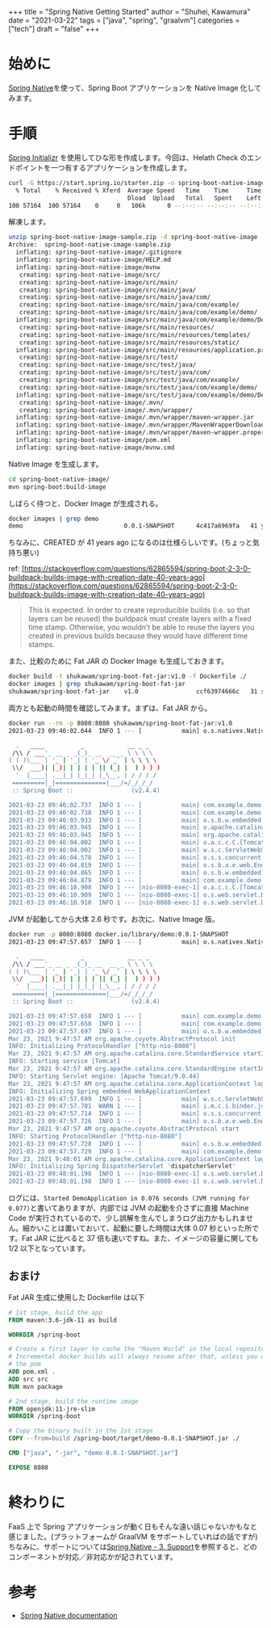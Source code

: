 +++
title = "Spring Native Getting Started"
author = "Shuhei, Kawamura"
date = "2021-03-22"
tags = ["java", "spring", "graalvm"]
categories = ["tech"]
draft = "false"
+++

# 始めに

[Spring Native](https://docs.spring.io/spring-native/docs/current/reference/htmlsingle/)を使って、Spring Boot アプリケーションを Native Image 化してみます。

# 手順

[Spring Initializr](https://start.spring.io/) を使用してひな形を作成します。今回は、Helath Check のエンドポイントを一つ有するアプリケーションを作成します。

```bash
curl -G https://start.spring.io/starter.zip -o spring-boot-native-image-sample.zip -d javaVersion=11 -d dependencies=web,actuator,native
  % Total    % Received % Xferd  Average Speed   Time    Time     Time  Current
                                 Dload  Upload   Total   Spent    Left  Speed
100 57164  100 57164    0     0   106k      0 --:--:-- --:--:-- --:--:--  106k
```

解凍します。

```bash
unzip spring-boot-native-image-sample.zip -d spring-boot-native-image
Archive:  spring-boot-native-image-sample.zip
  inflating: spring-boot-native-image/.gitignore
  inflating: spring-boot-native-image/HELP.md
  inflating: spring-boot-native-image/mvnw
   creating: spring-boot-native-image/src/
   creating: spring-boot-native-image/src/main/
   creating: spring-boot-native-image/src/main/java/
   creating: spring-boot-native-image/src/main/java/com/
   creating: spring-boot-native-image/src/main/java/com/example/
   creating: spring-boot-native-image/src/main/java/com/example/demo/
  inflating: spring-boot-native-image/src/main/java/com/example/demo/DemoApplication.java
   creating: spring-boot-native-image/src/main/resources/
   creating: spring-boot-native-image/src/main/resources/templates/
   creating: spring-boot-native-image/src/main/resources/static/
  inflating: spring-boot-native-image/src/main/resources/application.properties
   creating: spring-boot-native-image/src/test/
   creating: spring-boot-native-image/src/test/java/
   creating: spring-boot-native-image/src/test/java/com/
   creating: spring-boot-native-image/src/test/java/com/example/
   creating: spring-boot-native-image/src/test/java/com/example/demo/
  inflating: spring-boot-native-image/src/test/java/com/example/demo/DemoApplicationTests.java
   creating: spring-boot-native-image/.mvn/
   creating: spring-boot-native-image/.mvn/wrapper/
  inflating: spring-boot-native-image/.mvn/wrapper/maven-wrapper.jar
  inflating: spring-boot-native-image/.mvn/wrapper/MavenWrapperDownloader.java
  inflating: spring-boot-native-image/.mvn/wrapper/maven-wrapper.properties
  inflating: spring-boot-native-image/pom.xml
  inflating: spring-boot-native-image/mvnw.cmd
```

Native Image を生成します。

```bash
cd spring-boot-native-image/
mvn spring-boot:build-image
```

しばらく待つと、Docker Image が生成される。

```bash
docker images | grep demo
demo                            0.0.1-SNAPSHOT      4c417a6969fa   41 years ago        90MB
```

ちなみに、CREATED が 41 years ago になるのは仕様らしいです。(ちょっと気持ち悪い)

ref: [https://stackoverflow.com/questions/62865594/spring-boot-2-3-0-buildpack-builds-image-with-creation-date-40-years-ago](https://stackoverflow.com/questions/62865594/spring-boot-2-3-0-buildpack-builds-image-with-creation-date-40-years-ago)

> This is expected. In order to create reproducible builds (i.e. so that layers can be reused) the buildpack must create layers with a fixed time stamp. Otherwise, you wouldn’t be able to reuse the layers you created in previous builds because they would have different time stamps.

また、比較のために Fat JAR の Docker Image も生成しておきます。

```bash
docker build -t shukawam/spring-boot-fat-jar:v1.0 -f Dockerfile ./
docker images | grep shukawam/spring-boot-fat-jar
shukawam/spring-boot-fat-jar    v1.0                ccf63974666c   31 seconds ago      239MB
```

両方とも起動の時間を確認してみます。まずは、Fat JAR から。

```bash
docker run --rm -p 8080:8080 shukawam/spring-boot-fat-jar:v1.0
2021-03-23 09:46:02.644  INFO 1 --- [           main] o.s.nativex.NativeListener               : This application is bootstrapped with code generated with Spring AOT

  .   ____          _            __ _ _
 /\\ / ___'_ __ _ _(_)_ __  __ _ \ \ \ \
( ( )\___ | '_ | '_| | '_ \/ _` | \ \ \ \
 \\/  ___)| |_)| | | | | || (_| |  ) ) ) )
  '  |____| .__|_| |_|_| |_\__, | / / / /
 =========|_|==============|___/=/_/_/_/
 :: Spring Boot ::                (v2.4.4)

2021-03-23 09:46:02.737  INFO 1 --- [           main] com.example.demo.DemoApplication         : Starting DemoApplication v0.0.1-SNAPSHOT using Java 11.0.10 on 2e42d385fb33 with PID 1 (/spring-boot/demo-0.0.1-SNAPSHOT.jar started by root in /spring-boot)
2021-03-23 09:46:02.738  INFO 1 --- [           main] com.example.demo.DemoApplication         : No active profile set, falling back to default profiles: default
2021-03-23 09:46:03.933  INFO 1 --- [           main] o.s.b.w.embedded.tomcat.TomcatWebServer  : Tomcat initialized with port(s): 8080 (http)
2021-03-23 09:46:03.945  INFO 1 --- [           main] o.apache.catalina.core.StandardService   : Starting service [Tomcat]
2021-03-23 09:46:03.945  INFO 1 --- [           main] org.apache.catalina.core.StandardEngine  : Starting Servlet engine: [Apache Tomcat/9.0.44]
2021-03-23 09:46:04.002  INFO 1 --- [           main] o.a.c.c.C.[Tomcat].[localhost].[/]       : Initializing Spring embedded WebApplicationContext
2021-03-23 09:46:04.002  INFO 1 --- [           main] w.s.c.ServletWebServerApplicationContext : Root WebApplicationContext: initialization completed in 1204 ms
2021-03-23 09:46:04.578  INFO 1 --- [           main] o.s.s.concurrent.ThreadPoolTaskExecutor  : Initializing ExecutorService 'applicationTaskExecutor'
2021-03-23 09:46:04.819  INFO 1 --- [           main] o.s.b.a.e.web.EndpointLinksResolver      : Exposing 2 endpoint(s) beneath base path '/actuator'
2021-03-23 09:46:04.865  INFO 1 --- [           main] o.s.b.w.embedded.tomcat.TomcatWebServer  : Tomcat started on port(s): 8080 (http) with context path ''
2021-03-23 09:46:04.879  INFO 1 --- [           main] com.example.demo.DemoApplication         : Started DemoApplication in 2.605 seconds (JVM running for 3.05)
2021-03-23 09:46:10.908  INFO 1 --- [nio-8080-exec-1] o.a.c.c.C.[Tomcat].[localhost].[/]       : Initializing Spring DispatcherServlet 'dispatcherServlet'
2021-03-23 09:46:10.909  INFO 1 --- [nio-8080-exec-1] o.s.web.servlet.DispatcherServlet        : Initializing Servlet 'dispatcherServlet'
2021-03-23 09:46:10.910  INFO 1 --- [nio-8080-exec-1] o.s.web.servlet.DispatcherServlet        : Completed initialization in 1 ms
```

JVM が起動してから大体 2.6 秒です。お次に、Native Image 版。

```bash
docker run -p 8080:8080 docker.io/library/demo:0.0.1-SNAPSHOT
2021-03-23 09:47:57.657  INFO 1 --- [           main] o.s.nativex.NativeListener               : This application is bootstrapped with code generated with Spring AOT

  .   ____          _            __ _ _
 /\\ / ___'_ __ _ _(_)_ __  __ _ \ \ \ \
( ( )\___ | '_ | '_| | '_ \/ _` | \ \ \ \
 \\/  ___)| |_)| | | | | || (_| |  ) ) ) )
  '  |____| .__|_| |_|_| |_\__, | / / / /
 =========|_|==============|___/=/_/_/_/
 :: Spring Boot ::                (v2.4.4)

2021-03-23 09:47:57.658  INFO 1 --- [           main] com.example.demo.DemoApplication         : Starting DemoApplication using Java 11.0.10 on 26edf77d8c85 with PID 1 (/workspace/com.example.demo.DemoApplication started by cnb in /workspace)
2021-03-23 09:47:57.658  INFO 1 --- [           main] com.example.demo.DemoApplication         : No active profile set, falling back to default profiles: default
2021-03-23 09:47:57.697  INFO 1 --- [           main] o.s.b.w.embedded.tomcat.TomcatWebServer  : Tomcat initialized with port(s): 8080 (http)
Mar 23, 2021 9:47:57 AM org.apache.coyote.AbstractProtocol init
INFO: Initializing ProtocolHandler ["http-nio-8080"]
Mar 23, 2021 9:47:57 AM org.apache.catalina.core.StandardService startInternal
INFO: Starting service [Tomcat]
Mar 23, 2021 9:47:57 AM org.apache.catalina.core.StandardEngine startInternal
INFO: Starting Servlet engine: [Apache Tomcat/9.0.44]
Mar 23, 2021 9:47:57 AM org.apache.catalina.core.ApplicationContext log
INFO: Initializing Spring embedded WebApplicationContext
2021-03-23 09:47:57.699  INFO 1 --- [           main] w.s.c.ServletWebServerApplicationContext : Root WebApplicationContext: initialization completed in 41 ms
2021-03-23 09:47:57.701  WARN 1 --- [           main] i.m.c.i.binder.jvm.JvmGcMetrics          : GC notifications will not be available because MemoryPoolMXBeans are not provided by the JVM
2021-03-23 09:47:57.714  INFO 1 --- [           main] o.s.s.concurrent.ThreadPoolTaskExecutor  : Initializing ExecutorService 'applicationTaskExecutor'
2021-03-23 09:47:57.726  INFO 1 --- [           main] o.s.b.a.e.web.EndpointLinksResolver      : Exposing 2 endpoint(s) beneath base path '/actuator'
Mar 23, 2021 9:47:57 AM org.apache.coyote.AbstractProtocol start
INFO: Starting ProtocolHandler ["http-nio-8080"]
2021-03-23 09:47:57.728  INFO 1 --- [           main] o.s.b.w.embedded.tomcat.TomcatWebServer  : Tomcat started on port(s): 8080 (http) with context path ''
2021-03-23 09:47:57.729  INFO 1 --- [           main] com.example.demo.DemoApplication         : Started DemoApplication in 0.076 seconds (JVM running for 0.077)
Mar 23, 2021 9:48:01 AM org.apache.catalina.core.ApplicationContext log
INFO: Initializing Spring DispatcherServlet 'dispatcherServlet'
2021-03-23 09:48:01.198  INFO 1 --- [nio-8080-exec-1] o.s.web.servlet.DispatcherServlet        : Initializing Servlet 'dispatcherServlet'
2021-03-23 09:48:01.198  INFO 1 --- [nio-8080-exec-1] o.s.web.servlet.DispatcherServlet        : Completed initialization in 0 ms
```

ログには、`Started DemoApplication in 0.076 seconds (JVM running for 0.077)`と書いてありますが、内部では JVM の起動を介さずに直接 Machine Code が実行されているので、少し誤解を生んでしまうログ出力かもしれません。細かいことは置いておいて、起動に要した時間は大体 0.07 秒といった所です。Fat JAR に比べると 37 倍も速いですね。また、イメージの容量に関しても 1/2 以下となっています。

## おまけ

Fat JAR 生成に使用した Dockerfile は以下

```Dockerfile
# 1st stage, build the app
FROM maven:3.6-jdk-11 as build

WORKDIR /spring-boot

# Create a first layer to cache the "Maven World" in the local repository.
# Incremental docker builds will always resume after that, unless you update
# the pom
ADD pom.xml .
ADD src src
RUN mvn package

# 2nd stage, build the runtime image
FROM openjdk:11-jre-slim
WORKDIR /spring-boot

# Copy the binary built in the 1st stage
COPY --from=build /spring-boot/target/demo-0.0.1-SNAPSHOT.jar ./

CMD ["java", "-jar", "demo-0.0.1-SNAPSHOT.jar"]

EXPOSE 8080
```

# 終わりに

FaaS 上で Spring アプリケーションが動く日もそんな遠い話じゃないかもなと感じました。(プラットフォームが GraalVM をサポートしていればの話ですが)
ちなみに、サポートについては[Spring Native - 3. Support](https://docs.spring.io/spring-native/docs/current/reference/htmlsingle/#support)を参照すると、どのコンポーネントが対応／非対応かが記されています。

# 参考

- [Spring Native documentation](https://docs.spring.io/spring-native/docs/current/reference/htmlsingle/)
